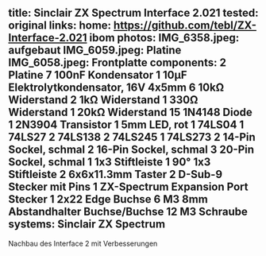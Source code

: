 title: Sinclair ZX Spectrum Interface 2.021
tested: original
links:
    home: https://github.com/tebl/ZX-Interface-2.021
    ibom
photos:
    IMG_6358.jpeg: aufgebaut
    IMG_6059.jpeg: Platine
    IMG_6058.jpeg: Frontplatte
components:
    2 Platine
    7 100nF Kondensator
    1 10µF Elektrolytkondensator, 16V 4x5mm
    6 10kΩ Widerstand
    2 1kΩ Widerstand
    1 330Ω Widerstand
    1 20kΩ Widerstand
    15 1N4148 Diode
    1 2N3904 Transistor
    1 5mm LED, rot
    1 74LS04
    1 74LS27
    2 74LS138
    2 74LS245
    1 74LS273
    2 14-Pin Sockel, schmal
    2 16-Pin Sockel, schmal
    3 20-Pin Sockel, schmal
    1 1x3 Stiftleiste
    1 90° 1x3 Stiftleiste
    2 6x6x11.3mm Taster
    2 D-Sub-9 Stecker mit Pins
    1 ZX-Spectrum Expansion Port Stecker
    1 2x22 Edge Buchse
    6 M3 8mm Abstandhalter Buchse/Buchse
    12 M3 Schraube
systems:
    Sinclair ZX Spectrum
---
Nachbau des Interface 2 mit Verbesserungen
